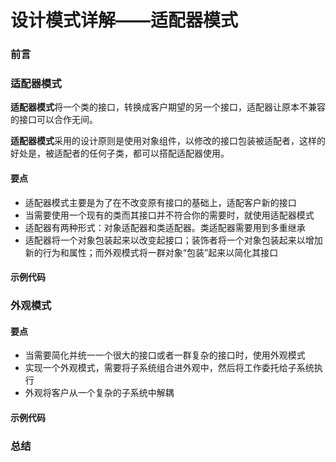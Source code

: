 # 设计模式详解——适配器模式

### 前言



### 适配器模式

**适配器模式**将一个类的接口，转换成客户期望的另一个接口，适配器让原本不兼容的接口可以合作无间。

**适配器模式**采用的设计原则是使用对象组件，以修改的接口包装被适配者，这样的好处是，被适配者的任何子类，都可以搭配适配器使用。

#### 要点

- 适配器模式主要是为了在不改变原有接口的基础上，适配客户新的接口
- 当需要使用一个现有的类而其接口并不符合你的需要时，就使用适配器模式
- 适配器有两种形式：对象适配器和类适配器。类适配器需要用到多重继承
- 适配器将一个对象包装起来以改变起接口；装饰者将一个对象包装起来以增加新的行为和属性；而外观模式将一群对象“包装”起来以简化其接口



#### 示例代码





### 外观模式

#### 要点

- 当需要简化并统一一个很大的接口或者一群复杂的接口时，使用外观模式
- 实现一个外观模式，需要将子系统组合进外观中，然后将工作委托给子系统执行
- 外观将客户从一个复杂的子系统中解耦

#### 示例代码





### 总结